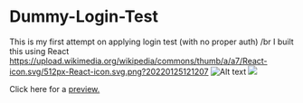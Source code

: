 # Dummy-Login-Test

This is my first attempt on applying login test (with no proper auth)
/br
I built this using React https://upload.wikimedia.org/wikipedia/commons/thumb/a/a7/React-icon.svg/512px-React-icon.svg.png?20220125121207
![Alt text](https://upload.wikimedia.org/wikipedia/commons/thumb/a/a7/React-icon.svg/512px-React-icon.svg.png?20220125121207)
<img src="https://upload.wikimedia.org/wikipedia/commons/thumb/a/a7/React-icon.svg/512px-React-icon.svg.png?20220125121207">

Click here for a <a href="https://lilhalzy-dummy-login.netlify.app">preview.</a>
